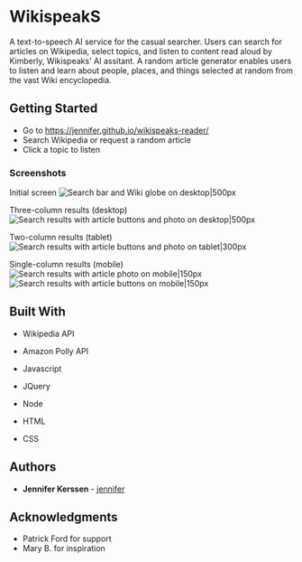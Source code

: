 # WikispeakS

A text-to-speech AI service for the casual searcher. Users can search for articles on Wikipedia, select topics, and listen to content read aloud by Kimberly, Wikispeaks' AI assitant. A random article generator enables users to listen and learn about people, places, and things selected at random from the vast Wiki encyclopedia. 

## Getting Started

* Go to https://jennifer.github.io/wikispeaks-reader/
* Search Wikipedia or request a random article
* Click a topic to listen

### Screenshots

Initial screen
![Search bar and Wiki globe on desktop|500px](https://i.imgur.com/NAXhDA1.png)

Three-column results (desktop)
![Search results with article buttons and photo on desktop|500px](https://i.imgur.com/QmAGZhq.png)

Two-column results (tablet)
![Search results with article buttons and photo on tablet|300px](https://i.imgur.com/vI4T7uR.png)

Single-column results (mobile)
![Search results with article photo on mobile|150px](https://i.imgur.com/M4iegju.png)
![Search results with article buttons on mobile|150px](https://i.imgur.com/q06lEaG.png)

## Built With

* Wikipedia API
* Amazon Polly API

* Javascript
* JQuery
* Node
* HTML
* CSS

## Authors

* **Jennifer Kerssen** - [jennifer](https://github.com/jennifer)

## Acknowledgments

* Patrick Ford for support
* Mary B. for inspiration

